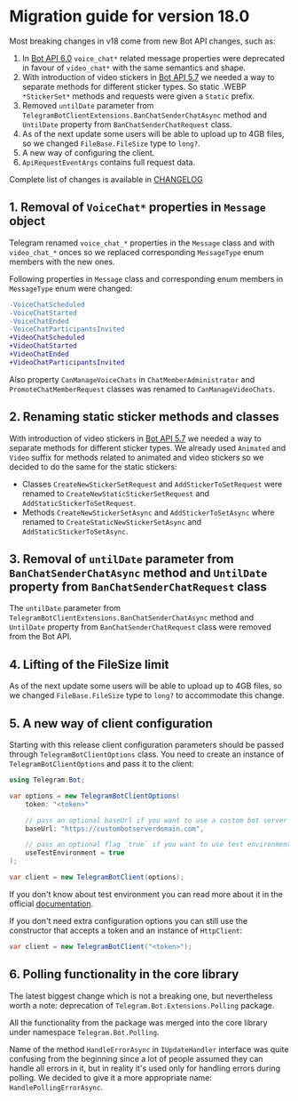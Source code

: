 # Migration guide for version 18.0

Most breaking changes in v18 come from new Bot API changes, such as:

1. In [Bot API 6.0](https://core.telegram.org/bots/api#april-16-2022) `voice_chat*` related message properties were
deprecated in favour of `video_chat*` with the same semantics and shape.
2. With introduction of video stickers in [Bot API 5.7](https://core.telegram.org/bots/api#january-31-2022) we needed a way
to separate methods for different sticker types. So static .WEBP `*StickerSet*` methods and requests were given a `Static` prefix.
3. Removed `untilDate` parameter from `TelegramBotClientExtensions.BanChatSenderChatAsync` method and `UntilDate` property from `BanChatSenderChatRequest` class.
4. As of the next update some users will be able to upload up to 4GB files, so we changed `FileBase.FileSize` type to `long?`.
5. A new way of configuring the client.
6. `ApiRequestEventArgs` contains full request data.

Complete list of changes is available in [CHANGELOG](https://github.com/TelegramBots/Telegram.Bot/blob/master/CHANGELOG.md)

## 1. Removal of `VoiceChat*` properties in `Message` object

Telegram renamed `voice_chat_*` properties in the `Message` class and with `video_chat_*` onces so we replaced
corresponding `MessageType` enum members with the new ones.

Following properties in `Message` class and corresponding enum members in `MessageType` enum were changed:

```diff
-VoiceChatScheduled
-VoiceChatStarted
-VoiceChatEnded
-VoiceChatParticipantsInvited
+VideoChatScheduled
+VideoChatStarted
+VideoChatEnded
+VideoChatParticipantsInvited
```

Also property `CanManageVoiceChats` in `ChatMemberAdministrator` and `PromoteChatMemberRequest` classes was renamed to
`CanManageVideoChats`.

## 2. Renaming static sticker methods and classes

With introduction of video stickers in [Bot API 5.7](https://core.telegram.org/bots/api#january-31-2022) we needed a way
to separate methods for different sticker types. We already used `Animated` and `Video` suffix for methods related to animated
and video stickers so we decided to do the same for the static stickers:

- Classes `CreateNewStickerSetRequest` and `AddStickerToSetRequest` were renamed to `CreateNewStaticStickerSetRequest`
and `AddStaticStickerToSetRequest`.
- Methods `CreateNewStickerSetAsync` and `AddStickerToSetAsync` where renamed to
`CreateStaticNewStickerSetAsync` and `AddStaticStickerToSetAsync`.

## 3. Removal of `untilDate` parameter from `BanChatSenderChatAsync` method and `UntilDate` property from `BanChatSenderChatRequest` class

The `untilDate` parameter from `TelegramBotClientExtensions.BanChatSenderChatAsync` method and `UntilDate` property from `BanChatSenderChatRequest` class were removed from the Bot API.

## 4. Lifting of the FileSize limit

As of the next update some users will be able to upload up to 4GB files, so we changed `FileBase.FileSize` type to `long?` to accommodate this change.

## 5. A new way of client configuration

Starting with this release client configuration parameters should be passed through `TelegramBotClientOptions` class.
You need to create an instance of `TelegramBotClientOptions` and pass it to the client:

```csharp
using Telegram.Bot;

var options = new TelegramBotClientOptions(
    token: "<token>"

    // pass an optional baseUrl if you want to use a custom bot server
    baseUrl: "https://custombotserverdomain.com",

    // pass an optional flag `true` if you want to use test environment
    useTestEnvironment = true
);

var client = new TelegramBotClient(options);
```

If you don't know about test environment you can read more about it in the official
[documentation](https://core.telegram.org/bots/webapps#using-bots-in-the-test-environment).

If you don't need extra configuration options you can still use the constructor that accepts a token and an instance of `HttpClient`:

```csharp
var client = new TelegramBotClient("<token>");
```

## 6. Polling functionality in the core library

The latest biggest change which is not a breaking one, but nevertheless worth a note: deprecation of
`Telegram.Bot.Extensions.Polling` package.

All the functionality from the package was merged into the core library under namespace `Telegram.Bot.Polling`.

Name of the method `HandleErrorAsync` in `IUpdateHandler` interface was quite confusing from the beginning since a lot
of people assumed they can handle all errors in it, but in reality it's used only for handling errors during polling.
We decided to give it a more appropriate name: `HandlePollingErrorAsync`.
